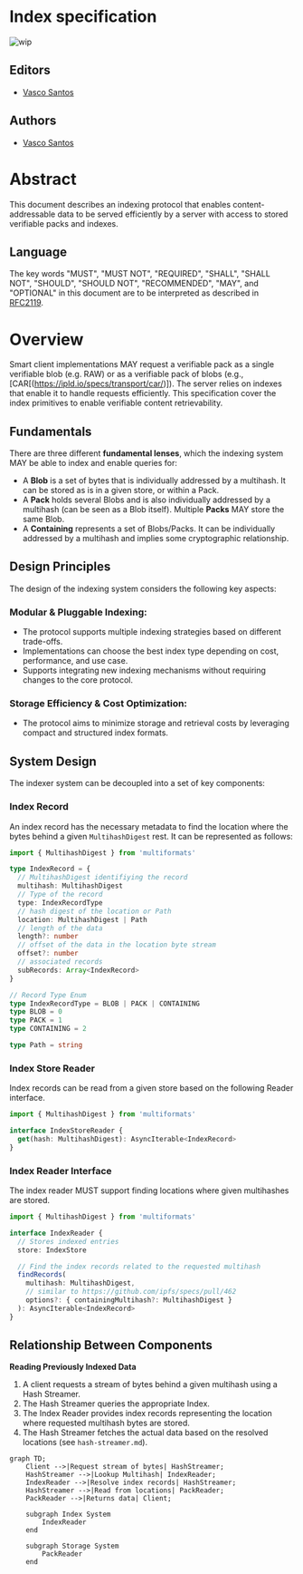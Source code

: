 # Index specification

![wip](https://img.shields.io/badge/status-wip-orange.svg?style=flat-square)

## Editors

- [Vasco Santos](https://github.com/vasco-santos)

## Authors

- [Vasco Santos](https://github.com/vasco-santos)

# Abstract

This document describes an indexing protocol that enables content-addressable data to be served efficiently by a server with access to stored verifiable packs and indexes.

## Language

The key words "MUST", "MUST NOT", "REQUIRED", "SHALL", "SHALL NOT", "SHOULD", "SHOULD NOT", "RECOMMENDED", "MAY", and "OPTIONAL" in this document are to be interpreted as described in [RFC2119](https://datatracker.ietf.org/doc/html/rfc2119).

# Overview

Smart client implementations MAY request a verifiable pack as a single verifiable blob (e.g. RAW) or as a verifiable pack of blobs (e.g., [CAR[(https://ipld.io/specs/transport/car/)]). The server relies on indexes that enable it to handle requests efficiently. This specification cover the index primitives to enable verifiable content retrievability.

## Fundamentals

There are three different **fundamental lenses**, which the indexing system MAY be able to index and enable queries for:

- A **Blob** is a set of bytes that is individually addressed by a multihash. It can be stored as is in a given store, or within a Pack.
- A **Pack** holds several Blobs and is also individually addressed by a multihash (can be seen as a Blob itself). Multiple **Packs** MAY store the same Blob.
- A **Containing** represents a set of Blobs/Packs. It can be individually addressed by a multihash and implies some cryptographic relationship.

## Design Principles

The design of the indexing system considers the following key aspects:

### Modular & Pluggable Indexing:

- The protocol supports multiple indexing strategies based on different trade-offs.
- Implementations can choose the best index type depending on cost, performance, and use case.
- Supports integrating new indexing mechanisms without requiring changes to the core protocol.

### Storage Efficiency & Cost Optimization:

- The protocol aims to minimize storage and retrieval costs by leveraging compact and structured index formats.

## System Design

The indexer system can be decoupled into a set of key components:

### Index Record

An index record has the necessary metadata to find the location where the bytes behind a given `MultihashDigest` rest. It can be represented as follows:

```ts
import { MultihashDigest } from 'multiformats'

type IndexRecord = {
  // MultihashDigest identifiying the record
  multihash: MultihashDigest
  // Type of the record
  type: IndexRecordType
  // hash digest of the location or Path
  location: MultihashDigest | Path
  // length of the data
  length?: number
  // offset of the data in the location byte stream
  offset?: number
  // associated records
  subRecords: Array<IndexRecord>
}

// Record Type Enum
type IndexRecordType = BLOB | PACK | CONTAINING
type BLOB = 0
type PACK = 1
type CONTAINING = 2

type Path = string
```

### Index Store Reader

Index records can be read from a given store based on the following Reader interface.

```ts
import { MultihashDigest } from 'multiformats'

interface IndexStoreReader {
  get(hash: MultihashDigest): AsyncIterable<IndexRecord>
}
```

### Index Reader Interface

The index reader MUST support finding locations where given multihashes are stored.

```ts
import { MultihashDigest } from 'multiformats'

interface IndexReader {
  // Stores indexed entries
  store: IndexStore

  // Find the index records related to the requested multihash
  findRecords(
    multihash: MultihashDigest,
    // similar to https://github.com/ipfs/specs/pull/462
    options?: { containingMultihash?: MultihashDigest }
  ): AsyncIterable<IndexRecord>
}
```

## Relationship Between Components

**Reading Previously Indexed Data**

1. A client requests a stream of bytes behind a given multihash using a Hash Streamer.
2. The Hash Streamer queries the appropriate Index.
3. The Index Reader provides index records representing the location where requested multihash bytes are stored.
4. The Hash Streamer fetches the actual data based on the resolved locations (see `hash-streamer.md`).

```mermaid
graph TD;
    Client -->|Request stream of bytes| HashStreamer;
    HashStreamer -->|Lookup Multihash| IndexReader;
    IndexReader -->|Resolve index records| HashStreamer;
    HashStreamer -->|Read from locations| PackReader;
    PackReader -->|Returns data| Client;

    subgraph Index System
        IndexReader
    end

    subgraph Storage System
        PackReader
    end
```
